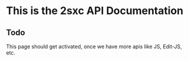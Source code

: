 
# This is the **2sxc API Documentation**

## Todo

This page should get activated, once we have more apis like JS, Edit-JS, etc.